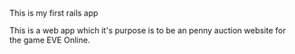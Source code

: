 This is my first rails app

This is a web app which it's purpose is to be an penny auction website
for the game EVE Online.